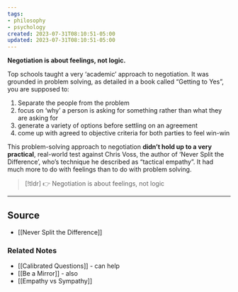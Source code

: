 ```yaml
---
tags:
- philosophy
- psychology
created: 2023-07-31T08:10:51-05:00
updated: 2023-07-31T08:10:51-05:00
---
```

**Negotiation is about feelings, not logic.**

Top schools taught a very ‘academic’ approach to negotiation. It was grounded in problem solving, as detailed in a book called “Getting to Yes”, you are supposed to:

1. Separate the people from the problem
2. focus on ‘why’ a person is asking for something rather than what they are asking for
3. generate a variety of options before settling on an agreement
4. come up with agreed to objective criteria for both parties to feel win-win

This problem-solving approach to negotiation **didn’t hold up to a very practical**, real-world test against Chris Voss, the author of ‘Never Split the Difference’, who’s technique he described as “tactical empathy”. It had much more to do with feelings than to do with problem solving.

> [!tldr] 👉 Negotiation is about feelings, not logic

---

## Source
- [[Never Split the Difference]]

### Related Notes
- [[Calibrated Questions]] - can help
- [[Be a Mirror]] - also
- [[Empathy vs Sympathy]]